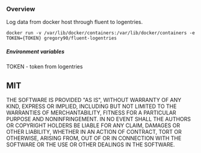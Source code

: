 ### Overview
Log data from docker host through fluent to logentries.

```
docker run -v /var/lib/docker/containers:/var/lib/docker/containers -e TOKEN={TOKEN} gregory90/fluent-logentries
```

##### Environment variables
TOKEN - token from logentries


## MIT
THE SOFTWARE IS PROVIDED "AS IS", WITHOUT WARRANTY OF ANY KIND, EXPRESS OR
IMPLIED, INCLUDING BUT NOT LIMITED TO THE WARRANTIES OF MERCHANTABILITY,
FITNESS FOR A PARTICULAR PURPOSE AND NONINFRINGEMENT. IN NO EVENT SHALL THE
AUTHORS OR COPYRIGHT HOLDERS BE LIABLE FOR ANY CLAIM, DAMAGES OR OTHER
LIABILITY, WHETHER IN AN ACTION OF CONTRACT, TORT OR OTHERWISE, ARISING FROM,
OUT OF OR IN CONNECTION WITH THE SOFTWARE OR THE USE OR OTHER DEALINGS IN
THE SOFTWARE.
